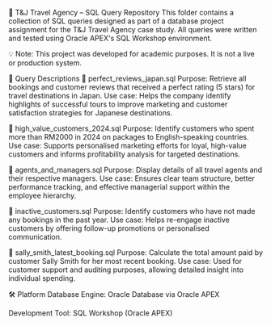 📂 T&J Travel Agency – SQL Query Repository
This folder contains a collection of SQL queries designed as part of a database project assignment for the T&J Travel Agency case study. All queries were written and tested using Oracle APEX's SQL Workshop environment.

💡 Note: This project was developed for academic purposes. It is not a live or production system.

📌 Query Descriptions
🔹 perfect_reviews_japan.sql
Purpose: Retrieve all bookings and customer reviews that received a perfect rating (5 stars) for travel destinations in Japan.
Use case: Helps the company identify highlights of successful tours to improve marketing and customer satisfaction strategies for Japanese destinations.

🔹 high_value_customers_2024.sql
Purpose: Identify customers who spent more than RM2000 in 2024 on packages to English-speaking countries.
Use case: Supports personalised marketing efforts for loyal, high-value customers and informs profitability analysis for targeted destinations.

🔹 agents_and_managers.sql
Purpose: Display details of all travel agents and their respective managers.
Use case: Ensures clear team structure, better performance tracking, and effective managerial support within the employee hierarchy.

🔹 inactive_customers.sql
Purpose: Identify customers who have not made any bookings in the past year.
Use case: Helps re-engage inactive customers by offering follow-up promotions or personalised communication.

🔹 sally_smith_latest_booking.sql
Purpose: Calculate the total amount paid by customer Sally Smith for her most recent booking.
Use case: Used for customer support and auditing purposes, allowing detailed insight into individual spending.

🛠 Platform
Database Engine: Oracle Database via Oracle APEX

Development Tool: SQL Workshop (Oracle APEX)
